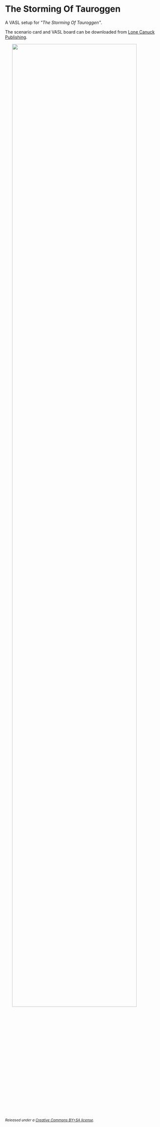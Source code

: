 # The Storming Of Tauroggen

A VASL setup for <em>"The Storming Of Tauroggen"</em>.

The scenario card and VASL board can be downloaded from [Lone Canuck Publishing](http://www.lonecanuckpublishing.ca/The%20Storming%20of%20Tauroggen.htm).

<img src="storming-tauroggen.png" style="width:90%;text-align:center;" />

<small><em>Released under a <a href="https://creativecommons.org/licenses/by-sa/4.0/" target="_blank">Creative Commons BY+SA license</a>.</em></small>

